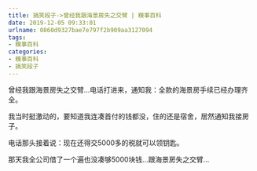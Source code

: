 ```yaml
---
title: 搞笑段子->曾经我跟海景房失之交臂 | 糗事百科
date: 2019-12-05 09:33:01
urlname: 0860d9327bae7e797f2b909aa3127094
tags: 
- 糗事百科
categories:
- 糗事百科
- 搞笑段子
---
```

曾经我跟海景房失之交臂…电话打进来，通知我：全款的海景房手续已经办理齐全。

我当时挺激动的，要知道我连凑首付的钱都没，住的还是宿舍，居然通知我接房子。

电话那头接着说：现在还得交5000多的税就可以领钥匙。

那天我全公司借了一个遍也没凑够5000块钱…跟海景房失之交臂…



